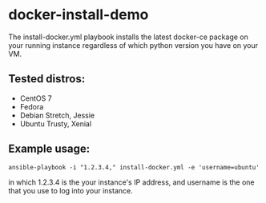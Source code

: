 docker-install-demo
==============================

The install-docker.yml playbook installs the latest docker-ce package on your running instance
regardless of which python version you have on your VM.

Tested distros:
----------
- CentOS 7
- Fedora
- Debian Stretch, Jessie
- Ubuntu Trusty, Xenial

Example usage:
----------
```
ansible-playbook -i "1.2.3.4," install-docker.yml -e 'username=ubuntu'
```
in which 1.2.3.4 is the your instance's IP address, and username is the one that you use
to log into your instance.
